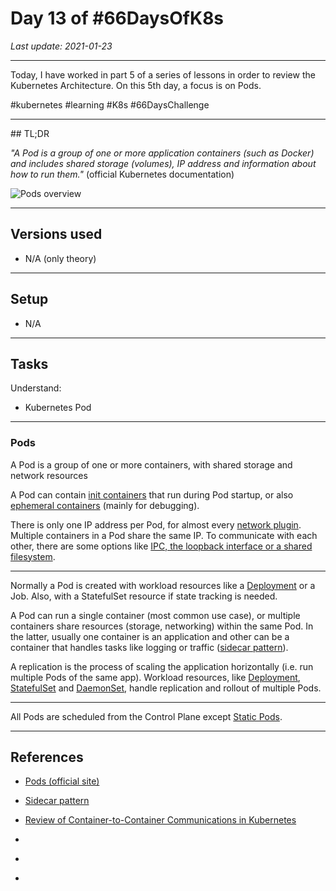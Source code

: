 # Day 13 of #66DaysOfK8s

_Last update: 2021-01-23_

---

Today, I have worked in part 5 of a series of lessons in order to review the Kubernetes Architecture.
On this 5th day, a focus is on Pods.

#kubernetes #learning #K8s #66DaysChallenge

---

## TL;DR

_"A Pod is a group of one or more application containers (such as Docker) and includes shared storage (volumes), IP address and information about how to run them."_ (official Kubernetes documentation)

![Pods overview](https://d33wubrfki0l68.cloudfront.net/fe03f68d8ede9815184852ca2a4fd30325e5d15a/98064/docs/tutorials/kubernetes-basics/public/images/module_03_pods.svg)

---

## Versions used

* N/A (only theory)

---

## Setup

* N/A

---

## Tasks

Understand:

* Kubernetes Pod

---

### Pods

A Pod is a group of one or more containers, with shared storage and network resources

A Pod can contain [init containers](https://github.com/jp-chl/66DaysOfK8s/tree/master/challenge/week02/day12) that run during Pod startup, or also [ephemeral containers](https://kubernetes.io/docs/concepts/workloads/pods/ephemeral-containers/) (mainly for debugging).

There is only one IP address per Pod, for almost every [network plugin](https://kubernetes.io/docs/concepts/cluster-administration/networking/). Multiple containers in a Pod share the same IP. To communicate with each other, there are some options like [IPC, the loopback interface or a shared filesystem](https://thenewstack.io/review-of-container-to-container-communications-in-kubernetes/).

---

Normally a Pod is created with workload resources like a [Deployment](https://kubernetes.io/docs/concepts/workloads/controllers/deployment/) or a Job. Also, with a StatefulSet resource if state tracking is needed.

A Pod can run a single container (most common use case), or multiple containers share resources (storage, networking) within the same Pod. In the latter, usually one container is an application and other can be a container that handles tasks like logging or traffic ([sidecar pattern](https://docs.microsoft.com/en-us/azure/architecture/patterns/sidecar)).

A replication is the process of scaling the application horizontally (i.e. run multiple Pods of the same app). Workload resources, like [Deployment](https://kubernetes.io/docs/concepts/workloads/controllers/deployment/), [StatefulSet](https://kubernetes.io/docs/concepts/workloads/controllers/statefulset/) and [DaemonSet](https://kubernetes.io/docs/concepts/workloads/controllers/daemonset), handle replication and rollout of multiple Pods.

---

All Pods are scheduled from the Control Plane except [Static Pods](https://kubernetes.io/docs/tasks/configure-pod-container/static-pod/).

---

## References

* [Pods (official site)](https://kubernetes.io/docs/concepts/workloads/pods/)

* [Sidecar pattern](https://docs.microsoft.com/en-us/azure/architecture/patterns/sidecar)

* [Review of Container-to-Container Communications in Kubernetes](https://thenewstack.io/review-of-container-to-container-communications-in-kubernetes/)

* []()

* []()

* []()
